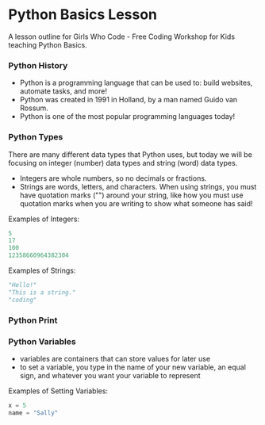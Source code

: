 # Python Basics Lesson
A lesson outline for Girls Who Code - Free Coding Workshop for Kids teaching Python Basics.

### Python History
  * Python is a programming language that can be used to: build websites,  automate tasks, and more!
  * Python was created in 1991 in Holland, by a man named Guido van Rossum.
  *  Python is one of the most popular programming languages today!

### Python Types
There are many different data types that Python uses, but today we will be focusing on integer (number) data types and string (word) data types.
 * Integers are whole numbers, so no decimals or fractions.
 * Strings are words, letters, and characters. When using strings, you must have quotation marks ("") around your string, like how you must use quotation marks when
   you are writing to show what someone has said!

Examples of Integers:
```python
5
17
100
12358660964382304
```

Examples of Strings:
```python
"Hello!"
"This is a string."
"coding"
```

### Python Print


### Python Variables
  * variables are containers that can store values for later use
  * to set a variable, you type in the name of your new variable, an equal sign, and whatever you want your variable to represent <br>

  
Examples of Setting Variables:
```python 
x = 5
name = "Sally"
```
